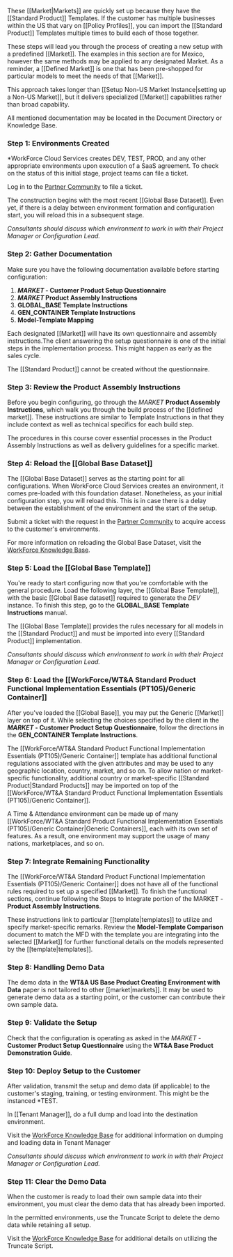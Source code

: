These [[Market|Markets]] are quickly set up because they have the [[Standard Product]] Templates. If the customer has multiple businesses within the US that vary on [[Policy Profiles]], you can import the [[Standard Product]] Templates multiple times to build each of those together.

These steps will lead you through the process of creating a new setup with a predefined [[Market]]. The examples in this section are for Mexico, however the same methods may be applied to any designated Market. As a reminder, a [[Defined Market]] is one that has been pre-shopped for particular models to meet the needs of that [[Market]]. 

This approach takes longer than [[Setup Non-US Market Instance|setting up a Non-US Market]], but it delivers specialized [[Market]] capabilities rather than broad capability. 

All mentioned documentation may be located in the Document Directory or Knowledge Base.

### Step 1: Environments Created

*WorkForce Cloud Services creates DEV, TEST, PROD, and any other appropriate environments upon execution of a SaaS agreement. To check on the status of this initial stage, project teams can file a ticket. 

Log in to the [Partner Community](https://workforcesoftware.force.com/customers) to file a ticket. 

The construction begins with the most recent [[Global Base Dataset]]. Even yet, if there is a delay between environment formation and configuration start, you will reload this in a subsequent stage. 

*Consultants should discuss which environment to work in with their Project Manager or Configuration Lead.*

### Step 2: Gather Documentation

Make sure you have the following documentation available before starting configuration: 

1. ***MARKET* - Customer Product Setup Questionnaire**
2. ***MARKET* Product Assembly Instructions**
3. **GLOBAL_BASE Template Instructions** 
4. **GEN_CONTAINER Template Instructions**
5. **Model-Template Mapping**

Each designated [[Market]] will have its own questionnaire and assembly instructions.The client answering the setup questionnaire is one of the initial steps in the implementation process. This might happen as early as the sales cycle. 

The [[Standard Product]] cannot be created without the questionnaire.

### Step 3: Review the Product Assembly Instructions

Before you begin configuring, go through the *MARKET* **Product Assembly Instructions**, which walk you through the build process of the [[defined market]]. These instructions are similar to Template Instructions in that they include context as well as technical specifics for each build step. 

The procedures in this course cover essential processes in the Product Assembly Instructions as well as delivery guidelines for a specific market.

### Step 4: Reload the [[Global Base Dataset]]

The [[Global Base Dataset]] serves as the starting point for all configurations. When WorkForce Cloud Services creates an environment, it comes pre-loaded with this foundation dataset. Nonetheless, as your initial configuration step, you will reload this. This is in case there is a delay between the establishment of the environment and the start of the setup. 

Submit a ticket with the request in the [Partner Community](https://workforcesoftware.force.com/customers) to acquire access to the customer's environments.

For more information on reloading the Global Base Dataset, visit the [WorkForce Knowledge Base](https://workforcesoftware.force.com/customers/s/article/How-to-Load-the-Latest-Global-Base-Dataset-in-Tenant-Manager ).

### Step 5: Load the [[Global Base Template]]

You're ready to start configuring now that you're comfortable with the general procedure. Load the following layer, the [[Global Base Template]], with the basic [[Global Base dataset]] required to generate the *DEV* instance. To finish this step, go to the **GLOBAL_BASE Template Instructions** manual. 

The [[Global Base Template]] provides the rules necessary for all models in the [[Standard Product]] and must be imported into every [[Standard Product]] implementation. 

*Consultants should discuss which environment to work in with their Project Manager or Configuration Lead.*

### Step 6: Load the [[WorkForce/WT&A Standard Product Functional Implementation Essentials (PT105)/Generic Container]]

After you've loaded the [[Global Base]], you may put the Generic [[Market]] layer on top of it. While selecting the choices specified by the client in the ***MARKET* - Customer Product Setup Questionnaire**, follow the directions in the **GEN_CONTAINER Template Instructions**. 

The [[WorkForce/WT&A Standard Product Functional Implementation Essentials (PT105)/Generic Container]] template has additional functional regulations associated with the given attributes and may be used to any geographic location, country, market, and so on. To allow nation or market-specific functionality, additional country or market-specific [[Standard Product|Standard Products]] may be imported on top of the [[WorkForce/WT&A Standard Product Functional Implementation Essentials (PT105)/Generic Container]]. 

A Time & Attendance environment can be made up of many [[WorkForce/WT&A Standard Product Functional Implementation Essentials (PT105)/Generic Container|Generic Containers]], each with its own set of features. As a result, one environment may support the usage of many nations, marketplaces, and so on.

### Step 7: Integrate Remaining Functionality

The [[WorkForce/WT&A Standard Product Functional Implementation Essentials (PT105)/Generic Container]] does not have all of the functional rules required to set up a specified [[Market]]. To finish the functional sections, continue following the Steps to Integrate portion of the MARKET - **Product Assembly Instructions**. 

These instructions link to particular [[template|templates]] to utilize and specify market-specific remarks. Review the **Model-Template Comparison** document to match the MFD with the template you are integrating into the selected [[Market]] for further functional details on the models represented by the [[template|templates]].

### Step 8: Handling Demo Data

The demo data in the **WT&A US Base Product Creating Environment with Data** paper is not tailored to other [[market|markets]]. It may be used to generate demo data as a starting point, or the customer can contribute their own sample data.

### Step 9: Validate the Setup

Check that the configuration is operating as asked in the *MARKET* - **Customer Product Setup Questionnaire** using the **WT&A Base Product Demonstration Guide**.

### Step 10: Deploy Setup to the Customer

After validation, transmit the setup and demo data (if applicable) to the customer's staging, training, or testing environment. This might be the instanced *TEST. 

In [[Tenant Manager]], do a full dump and load into the destination environment. 

Visit the [WorkForce Knowledge Base](https://workforcesoftware.force.com/customers/s/article/Dump-and-Load-Data-in-Tenant-Manager) for additional information on dumping and loading data in Tenant Manager

*Consultants should discuss which environment to work in with their Project Manager or Configuration Lead.*

### Step 11: Clear the Demo Data

When the customer is ready to load their own sample data into their environment, you must clear the demo data that has already been imported. 

In the permitted environments, use the Truncate Script to delete the demo data while retaining all setup. 

Visit the [WorkForce Knowledge Base](https://workforcesoftware.force.com/customers/s/article/Data-Clean-Up-via-Truncate-Script-for-Partners) for additional details on utilizing the Truncate Script.